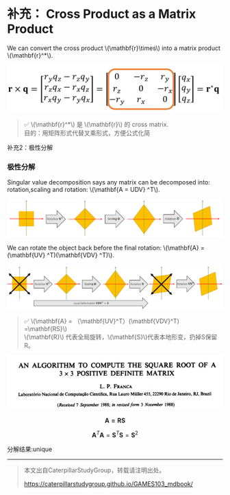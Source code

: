# 补充： Cross Product as a Matrix Product    

We can convert the cross product \\(\mathbf{r}\times\\) into a matrix product \\(\mathbf{r}^*\\).    

![](./assets/04-23.png)    


> &#x2705; \\(\mathbf{r}^*\\) 是 \\(\mathbf{r}\\) 的 cross matrix.   
目的：用矩阵形式代替叉乘形式，方便公式化简   

补充2：极性分解   

### 极性分解


Singular value decomposition says any matrix can be decomposed into: rotation,scaling and rotation: \\(\mathbf{A = UDV} ^T\\).    

![](./assets/04-29.png)    

We can rotate the object back before the final rotation: \\(\mathbf{A}  = (\mathbf{UV} ^T)(\mathbf{VDV} ^T)\\).    

![](./assets/04-31.png)    



> &#x2705; \\(\mathbf{A} = （\mathbf{UV}^T）(\mathbf{VDV}^T) =\mathbf{RS}\\)   
\\(\mathbf{R}\\) 代表全局旋转，\\(\mathbf{S}\\)代表本地形变，扔掉S保留R。    


![](./assets/04-32.png)    

$$
\mathbf{A=RS} 
$$

$$
\mathbf{A} ^T\mathbf{A}  = \mathbf{S} ^T\mathbf{S}  = \mathbf{S} ^2
$$

分解结果:unique   


---------------------------------------
> 本文出自CaterpillarStudyGroup，转载请注明出处。
>
> https://caterpillarstudygroup.github.io/GAMES103_mdbook/